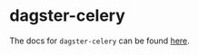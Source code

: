 # dagster-celery

The docs for `dagster-celery` can be found
[here](https://docs.dagster.io/_apidocs/libraries/dagster-celery).

